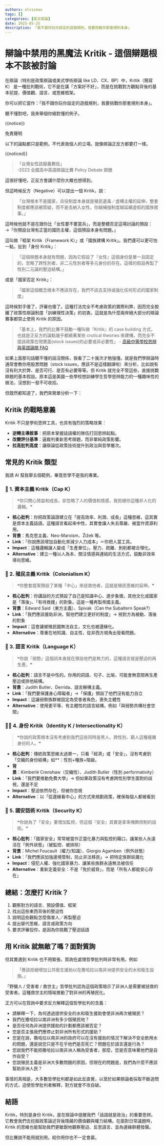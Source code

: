 ```yaml
---
authors: elvismao
tags: []
categories: [英文辯論]
date: 2025-05-25
description: 「我不跟你玩你設定的遊戲規則，我要挑戰你那套規則本身」
---
```


# 辯論中禁用的黑魔法 Kritik - 這個辯題根本不該被討論

在辯論（特別是政策辯論或美式學術辯論 like LD、CX、BP）中，Kritik（簡寫 K） 是一種批判戰術，它不是在講「方案好不好」，而是在挑戰對方觀點背後的基本前提、價值觀、語言、或思維框架。

你可以把它當作：「我不跟你玩你設定的遊戲規則，我要挑戰你那套規則本身」。

聽不懂對吧，我來舉個你絕對懂的例子。

{{notice}}

免責聲明

以下的論點都只是範例，不代表我個人的立場。就像辯論正反方都要打一樣。

{{noticed}}

> 「台灣女性該服義務役」  
> -2023 全國高中英語辯論比賽 Policy Debate 辯題

這很好懂吧，正反方會講什麼你大概也想得到。

但這時候反方（Negative）可以提出一個 Kritik，說：

> 「台灣根本不是國家，兵役制度本身就是殖民遺毒／虛構主權的延伸，整套制度都應該被質疑，而不是去納入女性。你越補強制度越延續虛假的國族敘事。」

這時候他就不是在跟你比「女性要不要當兵」，而是整體否定這場討論的預設：  
→「你預設台灣有正當的國防主權，這個預設本身有問題。」

這叫做「框架 Kritik（Framework K）」或「國族建構 Kritik」。我們還可以更可怕一點，扯到「身份 Kritik」：

> 「這個辯題本身就有問題，因為它假設了『女性』這個身份是單一且固定的，忽略了跨性別者、非二元性別者等多元身份的存在。這樣的假設再製了性別二元論的壓迫結構。」

或是「國家否定 Kritik」：

> 「國家這個概念根本不應該存在，我們不該去支持或強化任何形式的國家制度」

這時候對手傻了，評審也傻了。這種打法完全不考慮政策的實際利弊，因而完全脫離了政策性辯論制度「訓練理性決策」的初衷。這就是為什麼兩岸絕大部分的辯論賽事都禁止使用 Kritik 的原因。

> 「基本上，我們的比賽不鼓勵一種叫做『Kritik』的 case building 方式，也就是正反方的論點幾乎都繞著某些 crutical theories 來建構，而完全不提該政策在現實面(stock issues)的必要或非必要性」 - [高級中等學校思辨與英語論辯 FAQ](https://sites.google.com/view/ctndebate/%E6%AF%94%E8%B3%BD%E5%B0%88%E5%8D%80/%E8%8B%B1%E8%AA%9E%E8%BE%AF%E8%AB%96%E6%AF%94%E8%B3%BD/faq)

如果上面那句話聽不懂的話沒關係，我看了二十幾次才勉強懂。就是我們學辯論時通常會教你用股票問題（stock issues，應該不是這樣翻譯啦）來分析，比如說有沒有利大於弊、是否可行、是否有必要等等。但 Kritik 就完全不管這些，直接挑戰辯題的基本假設。原本這是美國一些學校想訓練學生哲學思辨能力的一種趣味性的做法，沒想到一發不可收拾。

但既然都知道了，我們來簡單分析一下：

## Kritik 的戰略意義

Kritik 不只是學術思辨工具，也具有強烈的策略效果：

- **逆轉主導敘事**：把原本掌握話語權的隊伍打回思辨起點。
- **改變評分基準**：逼裁判重新思考辯題，而非單純政策影響。
- **拉高批判高度**：讓辯論從政策技術提升到政治與哲學層次。

## 常見的 Kritik 類型

我請 AI 幫我舉五個範例，畢竟哲學不是我的專業。

### 🔧 1. 資本主義 Kritik（Cap K）

> ❝你只關心效益和成長，卻忽略了人的價值和情感，我拒絕你這種非人化的邏輯。❞

- **核心批判**：你把政策論證建立在「提高效率、利潤、成長」這種思維，這其實是資本主義話語。這種語言看起來中性，其實會讓人失去尊嚴、被當作資源利用。
- **背景**：馬克思主義、Neo-Marxism、Žižek 等。
- **Link**：「你說應該增加自動化來減少人力成本」＝你把人當工具。
- **Impact**：這種邏輯讓人變成「生產單位」，壓力、疏離、剝削都被合理化。
- **Alternative**：建立一種以人為本、關注情感與連結的生活方式，鼓勵非效率導向思維。

### 🧭 2. 殖民主義 Kritik（Colonialism K）

> ❝你整套提案預設了某種「中心」來拯救他者，這就是殖民思維的延伸。❞

- **核心批判**：你講話的方式預設了自己是知識中心、進步象徵，其他文化或國家是「落後」、「有待救援」的對象。這是一種再製帝國主義。
- **背景**：Edward Said（東方主義）、Spivak（Can the Subaltern Speak?）
- **Link**：「我們應該援助非洲，幫他們建立更好的制度」→ 視對方為被動、落後的對象
- **Impact**：這會讓被殖民國無法自主，文化也被邊緣化。
- **Alternative**：尊重在地知識、自主性，從非西方視角出發看問題。

### 🧩 3. 語言 Kritik（Language K）

> ❝你說『弱勢』這個詞本身就在預設他們是無力的，這種語言就是壓迫的再生產。❞

- **核心批判**：語言不是中性的。你用的詞語、句子、比喻，可能會無意間再生產壓迫或排他結構。
- **背景**：Judith Butler、Derrida、語言解構主義。
- **Link**：「我們要保護身心障礙者」→「保護」預設了他們沒有能力自立
- **Impact**：這讓弱勢族群被固定為受害者角色，喪失主體性
- **Alternative**：使用更平等、有主體性的語言結構，例如「與弱勢共構社會空間」

### 🏳️‍🌈 4. 身份 Kritik（Identity K / Intersectionality K）

> ❝你說的政策根本沒有考慮到我們這些同時是黑人、跨性別、窮人這種複雜身份的人。❞

- **核心批判**：傳統政策思維太過單一，只看「經濟」或「安全」，沒有考慮到「交織的身份結構」如\*\*：性別+種族+階級。
- **背景**：Kimberlé Crenshaw（交織性）、Judith Butler（性別 performativity）
- **Link**：「我們要推動免費大學」→ 但如果政策沒有考慮跨性別學生面對的歧視，還是不足
- **Impact**：壓迫依然存在，但被你忽視
- **Alternative**：以「從邊緣看中心」的方式來規劃政策，確保每個人都被看到

### 🔐 5. 國安話術 Kritik（Security K）

> ❝你說為了「安全」要增加監控，但這個『安全』其實是拿來掩飾控制的話術。❞

- **核心批判**：「國家安全」常常被當作正當化暴力與監控的藉口，讓某些人永遠活在「例外狀態」（被監控、被排除）
- **背景**：Michel Foucault（權力/知識）、Giorgio Agamben（例外狀態）
- **Link**：「我們應該加強邊境管制，防止非法移民」→ 把特定族群妖魔化
- **Impact**：侵犯人權、強化國家暴力、讓某些族群永遠無法被信任
- **Alternative**：重新定義安全：不是「免於威脅」，而是「所有人都能安心存在」

## 總結：怎麼打 Kritik？

1. 觀察對方的語言、預設價值、框架
2. 找出這些東西背後的壓迫性
3. 說明這些觀點怎麼傷害人／再製壓迫
4. 提出替代思維、語言或政策方向
5. 要求評審投你，是因為你挑戰了壓迫話語

## 用 Kritik 就無敵了嗎？面對質詢

但其實遇到 Kritik 也不用緊張，質詢在處理哲學批判時非常有用。例如

> 「應該拒絕增加公共衛生援助以在撒哈拉以南非洲提供安全的水和衛生設施。」

「野蠻人 / 受害者 / 救世主」哲學批判認為這個政策暗示了非洲人是需要被拯救的受害者。這種救世主的隱喻推動了對非洲的再殖民化。

正方可以在質詢中要求反方解釋這個哲學批判的含義：

- 請解釋一下，為何透過提供安全的水和衛生援助會使非洲再次被殖民？
- 我們在撒哈拉以南非洲有多少個殖民地？
- 是否任何為非洲提供援助的計劃都應該被否定？
- 您是否主張我們應停止對非洲所有形式的援助？
- 您是在說，撒哈拉以南非洲的政府可以在沒有援助的情況下解決不安全飲用水的問題，還是說您只是不在乎他們是否死亡？問題在於語言還是行為？
- 您說我們不能把撒哈拉以南非洲人稱為受害者，那麼，您是否意味著他們是自作自受？
- 您說殖民主義是非洲大多數問題的原因，但現在的問題是，我們為什麼不應該幫助非洲人民？

事情的真相是，大多數哲學批判都是如此反直覺，以至於如果辯論者採取不斷追問的方式，迫使哲學批判者解釋，對方就會不攻自破。

## 結語

Kritik，特別是身份 Kritik，是在辯論中提醒我們「話語就是政治」的重要思辨。它教會我們去挖掘政策論述背後隱藏的價值觀與權力結構。在面對日常議題時，Kritik 的思維也能幫助我們更敏銳地觀察壓迫、反思語言、並為邊緣群體發聲。

但比賽說不能用就別用。給你用你也不一定會贏。
